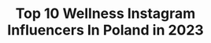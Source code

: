 ---
title: Top 10 Wellness Instagram Influencers In Poland in 2023
description: >-
  Find top wellness Instagram influencers in Poland in 2023. Most popular hashtags: #wellness #fitness #girl #strajkkobiet.
platform: Instagram
hits: 33
text_top: Identify the most popular Instagram influencers on inBeat.
text_bottom: Our database aggregates 33 Instagram influencers like this in Poland for you to connect with.
profiles:
  - username: "natalia_grzyb"
    fullname: >-
      NATALIA GRZYB
    bio: >-
      ⭐️World & European champ wellness🥈🥈🥉 ⭐️ @myproteinpl #team %grzybek ⭐️ @carpatree #team %natalia_grzyb ⭐️ kontakt 📥 nataliagrzyb.pl @ekipkagrzybka
    location: "Poland"
    followers: 102835
    engagement: 876
    commentsToLikes: 0.015730
    id: ck13amu0cr5gz0i19sp6hvet4
    verified: false
    hashtags: "#fitgirl, #woman, #athlete, #akopteam"
  - username: "mrs__harmony"
    fullname: >-
      Kasia Harmony
    bio: >-
      • healthy food • natural medicine • vegan lifestyle 🌱 • woman workshop #doterra wellness advocate, join me 👉 9448371 📮Kasia@harmonylife.style
    location: "Poland"
    followers: 41877
    engagement: 470
    commentsToLikes: 0.047615
    id: ck5zx2fe577tv0i1434us37ir
    verified: false
    hashtags: "#piek, #to, #strajkkobiet, #taniec"
  - username: "carmelatte"
    fullname: >-
      Klaudia
    bio: >-
      🗺 I write about Voyages, Slow Fashion, Wellness and Destination Weddings 🔜 Dubai if covid allows 📩contact@carmelatte.co
    location: "Poland"
    followers: 50316
    engagement: 87
    commentsToLikes: 0.201611
    id: ck6tqkdqpry2o0j71kokocyce
    verified: false
    hashtags: "#visitpoland, #retrolook, #slowfashionblogger, #frenchessentials"
  - username: "dagadomi_fit"
    fullname: >-
      Daga Dominiczak
    bio: >-
      🏆World & European & Arnold Wellness Fitness Champion🥇 Kod:DAGA15 💪 @formotiva 🚴‍♀️ @fitness_w_domu 💄lekcje makijażu i pozowania scenicznego👠
    location: "Poland"
    followers: 20491
    engagement: 464
    commentsToLikes: 0.030687
    id: ck5q9w04hdabm0i1118trwpka
    verified: false
    hashtags: "#fitness, #kadrapolski, #mistrzostwapolski, #sportowiec"
  - username: "claudiaciesla"
    fullname: >-
      Claudia Ciesla
    bio: >-
      🇩🇪🇵🇱#Actress in🇮🇳 🥗#Nutritionist #wellnesscoach 🤙Contact: Claudia.enquiry@gmail.com
    location: "Poland"
    followers: 436915
    engagement: 72
    commentsToLikes: 0.019097
    id: ck0vwp4equw9u0i19043e4pxs
    verified: true
    hashtags: "#workoutroutine, #claudiaciesla, #lifeisgood, #nature"
  - username: "kayawegewrozka"
    fullname: >-
      Kaya Wege Wróżka
    bio: >-
      #WysokieWibracje 🎙Podcast „Apteka dla duszy” 📖ebooki + blog #Świadomość #Astrologia #Wellness ☾ Blog & Sklep📚
    location: "Poland"
    followers: 25452
    engagement: 441
    commentsToLikes: 0.053180
    id: ck5c09l2dsp7l0i11s6wa2cbd
    verified: false
    hashtags: "#simpleasthat, #naturespeaks, #selfcare, #freshstart"
  - username: "_delighted"
    fullname: >-
      Agata ☆ food styling
    bio: >-
      I'm a serious woman but can't help my love for pretty&cute stuff☁️ ☆architect, foodie, professional dreamer☆ based in Poland 🥟 delighted.pl@gmail.com
    location: "Poland"
    followers: 71462
    engagement: 302
    commentsToLikes: 0.059123
    id: ck0vwx0lsw02y0i193xbu4ddk
    verified: false
    hashtags: "#eatgoodfeelgood, #veganfood, #makesmewhole, #niedziela"
  - username: "mrs_kitchen_fairy"
    fullname: >-
      Agnieszka Wojciechowska
    bio: >-
      Recipe developer 🌱Eat healthy without limits 🌱Clean food recipes in 15 minutes🌈 Guiltfree Glutenfree Sugarfree 🥑 -21kg / 8m 👦👧 @dani.wojciechowski 📷
    location: "Poland"
    followers: 71351
    engagement: 336
    commentsToLikes: 0.040858
    id: ck15u4vsalf200i190ygrebfu
    verified: false
    hashtags: "#veganfoodshare, #smoothies, #breakfast, #fitness"
  - username: "franj_oses"
    fullname: >-
      Fran Osés®
    bio: >-
      💢Muscle Freak Made In🇪🇸 🌐Sponsors @big_suplementacion @oss_fitness @themeccagym_jaen 💻 #team⭕️ses Coach 📩 Info: fran.oses7@gmail.com 💍 @magiccriss
    location: "Poland"
    followers: 29209
    engagement: 208
    commentsToLikes: 0.047480
    id: ck0udjuzaj9ip0i1921dmxcr8
    verified: false
    hashtags: "#gym, #spain, #wellness, #motivation"
  - username: "monia_poznan"
    fullname: >-
      Monika Majchrzak
    bio: >-
      Team @xtreme_fitness_gyms 🔥💪 Link do rejestracji @xtremego.pl 💚 Piękno, pielęgnacja 💅 @solange_beautyspa_literacka131
    location: "Poland"
    followers: 49870
    engagement: 1189
    commentsToLikes: 0.029409
    id: ckaotsqvyxcg20i78f66cxt2u
    verified: false
    hashtags: "#autumn, #legs, #style, #happy"
---